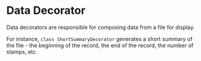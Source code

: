 # Data Decorator

Data decorators are responsible for composing data from a file for display.

For instance, <code>class ShortSummaryDecorator</code> generates a short summary of the file - the beginning of the
record, the end of the record, the number of stamps, etc. 